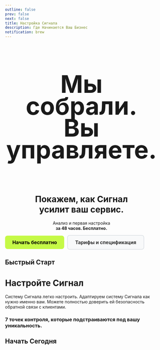 ```yaml
---
outline: false
prev: false
next: false
title: Настройка Сигнала
description: Где Начинается Ваш Бизнес
notification: brew
---
```


<SignalProductsSlider />

<div align="center">

<h1 class="responsive-heading">Мы собрали.<br>Вы управляете.</h1>

<br>

<h1>
  <span>Покажем, как Сигнал</span><br class="mobile-break"> <span>усилит ваш сервис.</span>
</h1>

<p>
  Анализ и первая настройка <br class="mobile-break"><strong>за 48 часов. Бесплатно.</strong>
</p>

<div class="button-group">
  <a href="/pro/dialogs#начать-сегодня" class="btn btn-primary" rel="noopener noreferrer"><strong>Начать бесплатно</strong></a>
  <a href="/pro/dialogs#тарифы" class="btn btn-secondary" rel="noopener noreferrer">Тарифы и спецификация</a>
</div>

</div>

## Быстрый Старт

<DialogsFirst5Days />

# Настройте Сигнал

Систему Сигнала легко настроить. Адаптируем систему Сигнала как нужно именно вам. Можете полностью доверить ей безопасность обратной связи с клиентами.

### 7 точек контроля, которые подстраиваются под вашу уникальность.

<SignalConstructorModules />

## Начать Сегодня

<DialogsForm />

<style>
/* --- ОБЩИЕ СТИЛИ ДЛЯ ВСЕХ КНОПОК --- */
.btn {
  display: inline-block;
  padding: 12px 24px;
  border-radius: 8px;
  font-weight: 700;
  font-size: 16px;
  text-align: center;
  text-decoration: none;
  transition: all 0.3s ease;
  cursor: pointer;
  border: none;
  margin: 10px 0;
}
.btn:hover {
  transform: translateY(-2px);
  text-decoration: none !important;
}

/* --- СТИЛЬ ОСНОВНОЙ КНОПКИ (ЯРКАЯ) --- */
.btn-primary {
  background-color: #C5F946; /* Яркий лаймовый */
  color: #000 !important;
}
.btn-primary:hover {
  background-color: #347b6c; /* Темный при наведении */
  color: white !important;
}

/* --- СТИЛЬ ВТОРИЧНОЙ КНОПКИ --- */
.btn-secondary {
  background-color: #f8f9fa;
  color: #333 !important;
  border: 2px solid #dee2e6;
}
.btn-secondary:hover {
  background-color: #e9ecef;
  border-color: #adb5bd;
}

/* --- КОНТЕЙНЕР ДЛЯ ГРУППЫ КНОПОК --- */
.button-group {
  display: flex;
  gap: 10px;
  align-items: center;
}

.button-group .btn {
  margin: 0; /* Убираем margin, используем gap */
}

/* --- МОБИЛЬНАЯ ВЕРСИЯ --- */
@media (max-width: 768px) {
  .button-group {
    flex-direction: column;
    align-items: stretch; /* Кнопки занимают всю ширину */
    gap: 10px;
  }
  
  .button-group .btn {
    width: 100%; /* Кнопки на всю ширину на мобильных */
  }
}

/* --- Контейнер для отдельной кнопки --- */
.start-button-container {
  margin: 20px 0;
  text-align: left;
}
.start-button-container .btn {
  display: inline-block;
  margin: 0;
}
</style>

<style>
.responsive-heading {
  font-size: 80px !important;
  line-height: 0.9 !important;
}

@media screen and (max-width: 768px) {
  .responsive-heading {
    font-size: 65px !important;
    line-height: 1.1 !important;
  }
}

@media screen and (max-width: 480px) {
  .responsive-heading {
    font-size: 50px !important;
    line-height: 1.1 !important;
  }
}
</style>

<style>
/* Checkup CTA Section - Perfect Single Line */
.checkup-cta-section {
  background-color: #2a2a2a;
  padding: 10px 12px 10px 20px;
  border-radius: 999px;
  margin: 24px 0;
  display: inline-flex;
  align-items: center;
  gap: 16px;
  width: fit-content;
}

.checkup-price {
  color: #ffffff;
  margin: 0;
  padding: 0;
  font-size: 18px;
  font-weight: 500;
  white-space: nowrap;
  line-height: 1;
}

/* CTA Button - Same Size, Normal Weight */
.btn-cta {
  background-color: #C5F946;
  color: #000 !important;
  padding: 10px 20px;
  border-radius: 999px;
  font-weight: 400;
  font-size: 18px;
  text-align: center;
  text-decoration: none;
  transition: all 0.3s ease;
  cursor: pointer;
  border: none;
  white-space: nowrap;
  display: inline-block;
  line-height: 1;
}

.btn-cta:hover {
  background-color: #b3e63d;
  transform: translateY(-1px);
  text-decoration: none !important;
  box-shadow: 0 4px 12px rgba(197, 249, 70, 0.25);
}

/* Responsive - Full width on mobile */
@media (max-width: 767px) {
  .checkup-cta-section {
    display: flex;
    width: 100%;
    flex-direction: column;
    padding: 16px 20px;
    gap: 12px;
    border-radius: 20px;
  }
  
  .checkup-price {
    font-size: 18px;
    text-align: center;
  }
  
  .btn-cta {
    width: 100%;
    padding: 12px 24px;
  }
}
</style>
